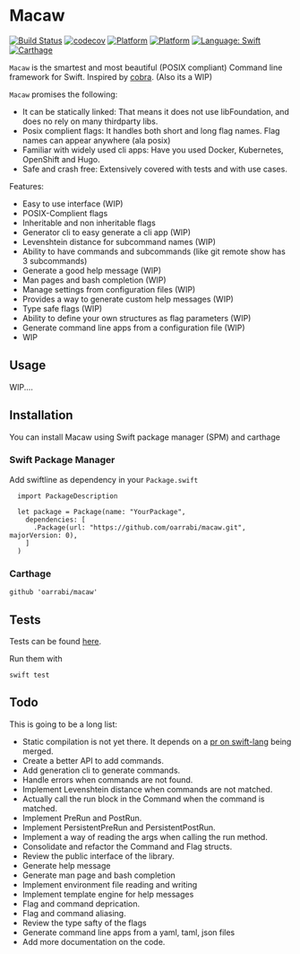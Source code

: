 # Macaw

[![Build Status](https://travis-ci.org/oarrabi/macaw.svg?branch=master)](https://travis-ci.org/oarrabi/macaw)
[![codecov](https://codecov.io/gh/oarrabi/macaw/branch/master/graph/badge.svg)](https://codecov.io/gh/oarrabi/macaw)
[![Platform](https://img.shields.io/badge/platform-osx-lightgrey.svg)](https://travis-ci.org/oarrabi/macaw)
[![Platform](https://img.shields.io/badge/platform-ios-lightgrey.svg)](https://travis-ci.org/oarrabi/macaw)
[![Language: Swift](https://img.shields.io/badge/language-swift-orange.svg)](https://travis-ci.org/oarrabi/macaw)
[![Carthage](https://img.shields.io/badge/Carthage-compatible-4BC51D.svg?style=flat)](https://github.com/Carthage/Carthage)

`Macaw` is the smartest and most beautiful (POSIX compliant) Command line framework for Swift. Inspired by [cobra](https://github.com/spf13/cobra). 
(Also its a WIP)

`Macaw` promises the following:
- It can be statically linked: That means it does not use libFoundation, and does no rely on many thirdparty libs.
- Posix complient flags: It handles both short and long flag names. Flag names can appear anywhere (ala posix)
- Familiar with widely used cli apps: Have you used Docker, Kubernetes, OpenShift and Hugo. 
- Safe and crash free: Extensively covered with tests and with use cases.

Features:
- Easy to use interface (WIP)
- POSIX-Complient flags
- Inheritable and non inheritable flags
- Generator cli to easy generate a cli app (WIP)
- Levenshtein distance for subcommand names (WIP)
- Ability to have commands and subcommands (like git remote show has 3 subcommands)
- Generate a good help message (WIP)
- Man pages and bash completion (WIP)
- Manage settings from configuration files (WIP)
- Provides a way to generate custom help messages (WIP)
- Type safe flags (WIP)
- Ability to define your own structures as flag parameters (WIP)
- Generate command line apps from a configuration file (WIP)
- WIP

## Usage

WIP....


## Installation
You can install Macaw using Swift package manager (SPM) and carthage

### Swift Package Manager
Add swiftline as dependency in your `Package.swift`

```
  import PackageDescription

  let package = Package(name: "YourPackage",
    dependencies: [
      .Package(url: "https://github.com/oarrabi/macaw.git", majorVersion: 0),
    ]
  )
```

### Carthage
    github 'oarrabi/macaw'

## Tests
Tests can be found [here](https://github.com/oarrabi/macaw/tree/master/Tests). 

Run them with 
```
swift test
```

## Todo
This is going to be a long list:

- Static compilation is not yet there. It depends on a [pr on swift-lang](https://github.com/apple/swift/pull/5269) being merged.
- Create a better API to add commands.
- Add generation cli to generate commands.
- Handle errors when commands are not found.
- Implement Levenshtein distance when commands are not matched.
- Actually call the run block in the Command when the command is matched.
- Implement PreRun and PostRun.
- Implement PersistentPreRun and PersistentPostRun.
- Implement a way of reading the args when calling the run method.
- Consolidate and refactor the Command and Flag structs.
- Review the public interface of the library.
- Generate help message
- Generate man page and bash completion
- Implement environment file reading and writing
- Implement template engine for help messages
- Flag and command deprication.
- Flag and command aliasing.
- Review the type safty of the flags
- Generate command line apps from a yaml, taml, json files
- Add more documentation on the code.